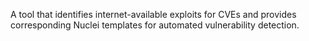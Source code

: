 A tool that identifies internet-available exploits for CVEs and provides corresponding Nuclei templates for automated vulnerability detection.
